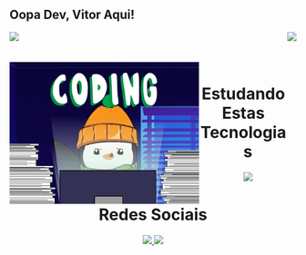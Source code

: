 ## Oopa Dev, Vitor Aqui!

<div>
  <img  height="180em" src="https://github-readme-stats.vercel.app/api?username=VitorVini&show_icons=true&theme=neon&include_all_commits=true&count_private=true"/>
  <img align="right" height="180em" src="https://github-readme-stats.vercel.app/api/top-langs/?username=VitorVini&layout=compact&langs_count=16&theme=neon"/>
</div>
<br>

<div  align="center"> 
  <div style="display: inline_block"><br>
    <img align="left" height="250" alt="coding-time" src="code.gif">
    <h1 align="center">Estudando Estas Tecnologias</h1>
    <p align="center">
    <a href="https://skillicons.dev">
    <img src="https://skillicons.dev/icons?i=py,cs,dotnet,js,nodejs,react,html,css,mysql,git" />
    </a>
   </div>
    
  
  <h1 align="center">Redes Sociais</h1>
    <a href = "https://www.linkedin.com/in/vitorviniciussilva/">
      <img width="35" src="https://skillicons.dev/icons?i=linkedin">
    </a>
    <a href = "https://www.instagram.com/vitor_visilva/">
      <img width="35" src="https://skillicons.dev/icons?i=instagram">
    </a>
</div>
